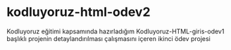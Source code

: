 # kodluyoruz-html-odev2
Kodluyoruz eğitimi kapsamında hazırladığım Kodluyoruz-HTML-giris-odev1 başlıklı projenin detaylandırılması çalışmasını içeren ikinci ödev projesi
